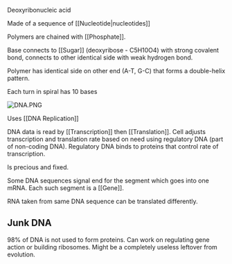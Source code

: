 Deoxyribonucleic acid

Made of a sequence of [[Nucleotide|nucleotides]]

Polymers are chained with [[Phosphate]].

Base connects to [[Sugar]] (deoxyribose - C5H10O4) with strong covalent bond, connects to other identical side with weak hydrogen bond.

Polymer has identical side on other end (A-T, G-C) that forms a double-helix pattern.

Each turn in spiral has 10 bases

![DNA.PNG](dna.png)

Uses [[DNA Replication]]

DNA data is read by [[Transcription]] then [[Translation]].
Cell adjusts transcription and translation rate based on need using regulatory DNA (part of non-coding DNA).
Regulatory DNA binds to proteins that control rate of transcription.

Is precious and fixed.

Some DNA sequences signal end for the segment which goes into one mRNA.
Each such segment is a [[Gene]].

RNA taken from same DNA sequence can be translated differently.

## Junk DNA

98% of DNA is not used to form proteins.
Can work on regulating gene action or building ribosomes.
Might be a completely useless leftover from evolution.
